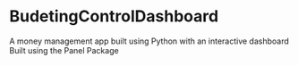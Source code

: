 # BudetingControlDashboard
A money management app built using Python with an interactive dashboard <br>
Built using the Panel Package
